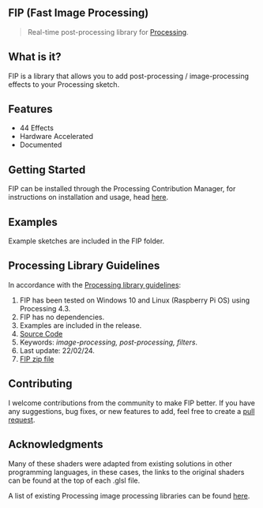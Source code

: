 ## FIP (Fast Image Processing)
> Real-time post-processing library for [Processing](https://processing.org/).

## What is it?
FIP is a library that allows you to add post-processing / image-processing effects to your Processing sketch. 

## Features
- 44 Effects
- Hardware Accelerated
- Documented

## Getting Started
FIP can be installed through the Processing Contribution Manager, for instructions on installation and usage, head [here](https://prontopablo.github.io/FIP/).

## Examples
Example sketches are included in the FIP folder. 

## Processing Library Guidelines
In accordance with the [Processing library guidelines](https://github.com/benfry/processing4/wiki/Library-Guidelines):
1. FIP has been tested on Windows 10 and Linux (Raspberry Pi OS) using Processing 4.3.
2. FIP has no dependencies.
3. Examples are included in the release.
4. [Source Code](https://github.com/prontopablo/FIP/releases)
5. Keywords: _image-processing, post-processing, filters_.
6. Last update: 22/02/24.
7. [FIP zip file](https://github.com/prontopablo/FIP/releases)

## Contributing
I welcome contributions from the community to make FIP better. If you have any suggestions, bug fixes, or new features to add, feel free to create a [pull request](https://github.com/prontopablo/FIP/pulls).

## Acknowledgments
Many of these shaders were adapted from existing solutions in other programming languages, in these cases, the links to the original shaders can be found at the top of each .glsl file.

A list of existing Processing image processing libraries can be found [here](https://prontopablo.github.io/FIP/resources).
